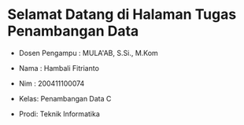 <!--# Welcome to your Jupyter Book-->

<!--This is a small sample book to give you a feel for how book content is-->
<!--structured.-->
<!--It shows off a few of the major file types, as well as some sample content.-->
<!--It does not go in-depth into any particular topic - check out [the Jupyter Book documentation](https://jupyterbook.org) for more information.-->

<!--Check out the content pages bundled with this sample book to see more.-->

<!--```{tableofcontents}-->
<!--```-->

# Selamat Datang di Halaman Tugas Penambangan Data

- Dosen Pengampu : MULA'AB, S.Si., M.Kom

- Nama : Hambali Fitrianto
- Nim  : 200411100074
- Kelas: Penambangan Data C
- Prodi: Teknik Informatika